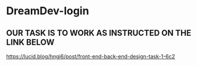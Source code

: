 # DreamDev-login
## OUR TASK IS TO WORK AS INSTRUCTED ON THE LINK BELOW
https://lucid.blog/hngi6/post/front-end-back-end-design-task-1-6c2
